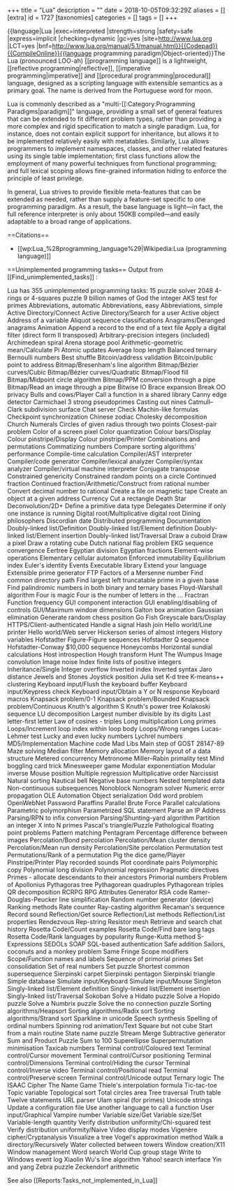 +++
title = "Lua"
description = ""
date = 2018-10-05T09:32:29Z
aliases = []
[extra]
id = 1727
[taxonomies]
categories = []
tags = []
+++

{{language|Lua
|exec=interpreted
|strength=strong
|safety=safe
|express=implicit
|checking=dynamic
|gc=yes
|site=http://www.lua.org
|LCT=yes
|bnf=http://www.lua.org/manual/5.1/manual.html}}{{Codepad}}{{CompileOnline}}{{language programming paradigm|Object-oriented}}The Lua (pronounced LOO-ah) [[programming language]] is a lightweight, [[reflective programming|reflective]], [[imperative programming|imperative]] and [[procedural programming|procedural]] language, designed as a scripting language with extensible semantics as a primary goal.
The name is derived from the Portuguese word for moon.

Lua is commonly described as a "multi-[[:Category:Programming Paradigms|paradigm]]" language, providing a small set of general features that can be extended to fit different problem types, rather than providing a more complex and rigid specification to match a single paradigm.
Lua, for instance, does not contain explicit support for inheritance, but allows it to be implemented relatively easily with metatables.
Similarly, Lua allows programmers to implement namespaces, classes, and other related features using its single table implementation; first class functions allow the employment of many powerful techniques from functional programming; and full lexical scoping allows fine-grained information hiding to enforce the principle of least privilege.

In general, Lua strives to provide flexible meta-features that can be extended as needed, rather than supply a feature-set specific to one programming paradigm.
As a result, the base language is light—in fact, the full reference interpreter is only about 150KB compiled—and easily adaptable to a broad range of applications.

==Citations==
* [[wp:Lua_%28programming_language%29|Wikipedia:Lua (programming language)]]

==Unimplemented programming tasks==
Output from [[Find_unimplemented_tasks]] :

Lua has 355 unimplemented programming tasks:
  15 puzzle solver
  2048
  4-rings or 4-squares puzzle
  9 billion names of God the integer
  AKS test for primes
  Abbreviations, automatic
  Abbreviations, easy
  Abbreviations, simple
  Active Directory/Connect
  Active Directory/Search for a user
  Active object
  Address of a variable
  Aliquot sequence classifications
  Anagrams/Deranged anagrams
  Animation
  Append a record to the end of a text file
  Apply a digital filter (direct form II transposed)
  Arbitrary-precision integers (included)
  Archimedean spiral
  Arena storage pool
  Arithmetic-geometric mean/Calculate Pi
  Atomic updates
  Average loop length
  Balanced ternary
  Bernoulli numbers
  Best shuffle
  Bitcoin/address validation
  Bitcoin/public point to address
  Bitmap/Bresenham's line algorithm
  Bitmap/Bézier curves/Cubic
  Bitmap/Bézier curves/Quadratic
  Bitmap/Flood fill
  Bitmap/Midpoint circle algorithm
  Bitmap/PPM conversion through a pipe
  Bitmap/Read an image through a pipe
  Bitwise IO
  Brace expansion
  Break OO privacy
  Bulls and cows/Player
  Call a function in a shared library
  Canny edge detector
  Carmichael 3 strong pseudoprimes
  Casting out nines
  Catmull–Clark subdivision surface
  Chat server
  Check Machin-like formulas
  Checkpoint synchronization
  Chinese zodiac
  Cholesky decomposition
  Church Numerals
  Circles of given radius through two points
  Closest-pair problem
  Color of a screen pixel
  Color quantization
  Colour bars/Display
  Colour pinstripe/Display
  Colour pinstripe/Printer
  Combinations and permutations
  Commatizing numbers
  Compare sorting algorithms' performance
  Compile-time calculation
  Compiler/AST interpreter
  Compiler/code generator
  Compiler/lexical analyzer
  Compiler/syntax analyzer
  Compiler/virtual machine interpreter
  Conjugate transpose
  Constrained genericity
  Constrained random points on a circle
  Continued fraction
  Continued fraction/Arithmetic/Construct from rational number
  Convert decimal number to rational
  Create a file on magnetic tape
  Create an object at a given address
  Currency
  Cut a rectangle
  Death Star
  Deconvolution/2D+
  Define a primitive data type
  Delegates
  Determine if only one instance is running
  Digital root/Multiplicative digital root
  Dining philosophers
  Discordian date
  Distributed programming
  Documentation
  Doubly-linked list/Definition
  Doubly-linked list/Element definition
  Doubly-linked list/Element insertion
  Doubly-linked list/Traversal
  Draw a cuboid
  Draw a pixel
  Draw a rotating cube
  Dutch national flag problem
  EKG sequence convergence
  Eertree
  Egyptian division
  Egyptian fractions
  Element-wise operations
  Elementary cellular automaton
  Enforced immutability
  Equilibrium index
  Euler's identity
  Events
  Executable library
  Extend your language
  Extensible prime generator
  FTP
  Factors of a Mersenne number
  Find common directory path
  Find largest left truncatable prime in a given base
  Find palindromic numbers in both binary and ternary bases
  Floyd-Warshall algorithm
  Four is magic
  Four is the number of letters in the ...
  Fractran
  Function frequency
  GUI component interaction
  GUI enabling/disabling of controls
  GUI/Maximum window dimensions
  Galton box animation
  Gaussian elimination
  Generate random chess position
  Go Fish
  Greyscale bars/Display
  HTTPS/Client-authenticated
  Handle a signal
  Hash join
  Hello world/Line printer
  Hello world/Web server
  Hickerson series of almost integers
  History variables
  Hofstadter Figure-Figure sequences
  Hofstadter Q sequence
  Hofstadter-Conway $10,000 sequence
  Honeycombs
  Horizontal sundial calculations
  Host introspection
  Hough transform
  Hunt The Wumpus
  Image convolution
  Image noise
  Index finite lists of positive integers
  Inheritance/Single
  Integer overflow
  Inverted index
  Inverted syntax
  Jaro distance
  Jewels and Stones
  Joystick position
  Julia set
  K-d tree
  K-means++ clustering
  Keyboard input/Flush the keyboard buffer
  Keyboard input/Keypress check
  Keyboard input/Obtain a Y or N response
  Keyboard macros
  Knapsack problem/0-1
  Knapsack problem/Bounded
  Knapsack problem/Continuous
  Knuth's algorithm S
  Knuth's power tree
  Kolakoski sequence
  LU decomposition
  Largest number divisible by its digits
  Last letter-first letter
  Law of cosines - triples
  Long multiplication
  Long primes
  Loops/Increment loop index within loop body
  Loops/Wrong ranges
  Lucas-Lehmer test
  Lucky and even lucky numbers
  Lychrel numbers
  MD5/Implementation
  Machine code
  Mad Libs
  Main step of GOST 28147-89
  Maze solving
  Median filter
  Memory allocation
  Memory layout of a data structure
  Metered concurrency
  Metronome
  Miller–Rabin primality test
  Mind boggling card trick
  Minesweeper game
  Modular exponentiation
  Modular inverse
  Mouse position
  Multiple regression
  Multiplicative order
  Narcissist
  Natural sorting
  Nautical bell
  Negative base numbers
  Nested templated data
  Non-continuous subsequences
  Nonoblock
  Nonogram solver
  Numeric error propagation
  OLE Automation
  Object serialization
  Odd word problem
  OpenWebNet Password
  Paraffins
  Parallel Brute Force
  Parallel calculations
  Parametric polymorphism
  Parametrized SQL statement
  Parse an IP Address
  Parsing/RPN to infix conversion
  Parsing/Shunting-yard algorithm
  Partition an integer X into N primes
  Pascal's triangle/Puzzle
  Pathological floating point problems
  Pattern matching
  Pentagram
  Percentage difference between images
  Percolation/Bond percolation
  Percolation/Mean cluster density
  Percolation/Mean run density
  Percolation/Site percolation
  Permutation test
  Permutations/Rank of a permutation
  Pig the dice game/Player
  Pinstripe/Printer
  Play recorded sounds
  Plot coordinate pairs
  Polymorphic copy
  Polynomial long division
  Polynomial regression
  Pragmatic directives
  Primes - allocate descendants to their ancestors
  Primorial numbers
  Problem of Apollonius
  Pythagoras tree
  Pythagorean quadruples
  Pythagorean triples
  QR decomposition
  RCRPG
  RPG Attributes Generator
  RSA code
  Ramer-Douglas-Peucker line simplification
  Random number generator (device)
  Ranking methods
  Rate counter
  Ray-casting algorithm
  Recaman's sequence
  Record sound
  Reflection/Get source
  Reflection/List methods
  Reflection/List properties
  Rendezvous
  Rep-string
  Resistor mesh
  Retrieve and search chat history
  Rosetta Code/Count examples
  Rosetta Code/Find bare lang tags
  Rosetta Code/Rank languages by popularity
  Runge-Kutta method
  S-Expressions
  SEDOLs
  SOAP
  SQL-based authentication
  Safe addition
  Sailors, coconuts and a monkey problem
  Same Fringe
  Scope modifiers
  Scope/Function names and labels
  Sequence of primorial primes
  Set consolidation
  Set of real numbers
  Set puzzle
  Shortest common supersequence
  Sierpinski carpet
  Sierpinski pentagon
  Sierpinski triangle
  Simple database
  Simulate input/Keyboard
  Simulate input/Mouse
  Singleton
  Singly-linked list/Element definition
  Singly-linked list/Element insertion
  Singly-linked list/Traversal
  Sokoban
  Solve a Hidato puzzle
  Solve a Hopido puzzle
  Solve a Numbrix puzzle
  Solve the no connection puzzle
  Sorting algorithms/Heapsort
  Sorting algorithms/Radix sort
  Sorting algorithms/Strand sort
  Sparkline in unicode
  Speech synthesis
  Spelling of ordinal numbers
  Spinning rod animation/Text
  Square but not cube
  Start from a main routine
  State name puzzle
  Stream Merge
  Subtractive generator
  Sum and Product Puzzle
  Sum to 100
  Superellipse
  Superpermutation minimisation
  Taxicab numbers
  Terminal control/Coloured text
  Terminal control/Cursor movement
  Terminal control/Cursor positioning
  Terminal control/Dimensions
  Terminal control/Hiding the cursor
  Terminal control/Inverse video
  Terminal control/Positional read
  Terminal control/Preserve screen
  Terminal control/Unicode output
  Ternary logic
  The ISAAC Cipher
  The Name Game
  Thiele's interpolation formula
  Tic-tac-toe
  Topic variable
  Topological sort
  Total circles area
  Tree traversal
  Truth table
  Twelve statements
  URL parser
  Ulam spiral (for primes)
  Unicode strings
  Update a configuration file
  Use another language to call a function
  User input/Graphical
  Vampire number
  Variable size/Get
  Variable size/Set
  Variable-length quantity
  Verify distribution uniformity/Chi-squared test
  Verify distribution uniformity/Naive
  Video display modes
  Vigenère cipher/Cryptanalysis
  Visualize a tree
  Vogel's approximation method
  Walk a directory/Recursively
  Water collected between towers
  Window creation/X11
  Window management
  Word search
  World Cup group stage
  Write to Windows event log
  Xiaolin Wu's line algorithm
  Yahoo! search interface
  Yin and yang
  Zebra puzzle
  Zeckendorf arithmetic

See also [[Reports:Tasks_not_implemented_in_Lua]]
